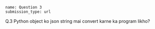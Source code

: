 ```ngMeta
name: Question 3
submission_type: url
```


Q.3 Python object ko json string mai convert karne ka program likho?